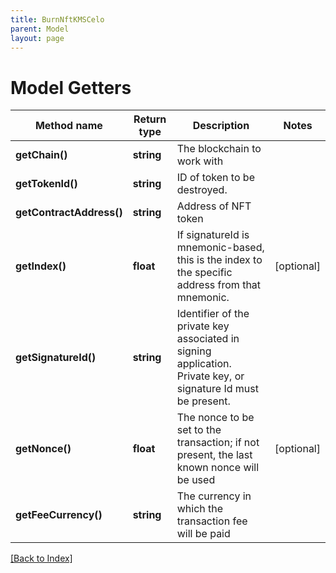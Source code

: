 ```yaml
---
title: BurnNftKMSCelo
parent: Model
layout: page
---
```


# Model Getters

Method name | Return type | Description | Notes
------------ | ------------- | ------------- | -------------
**getChain()** | **string** | The blockchain to work with |
**getTokenId()** | **string** | ID of token to be destroyed. |
**getContractAddress()** | **string** | Address of NFT token |
**getIndex()** | **float** | If signatureId is mnemonic-based, this is the index to the specific address from that mnemonic. | [optional]
**getSignatureId()** | **string** | Identifier of the private key associated in signing application. Private key, or signature Id must be present. |
**getNonce()** | **float** | The nonce to be set to the transaction; if not present, the last known nonce will be used | [optional]
**getFeeCurrency()** | **string** | The currency in which the transaction fee will be paid |

[[Back to Index]](../index.md)

